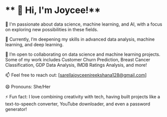 # **                                                                                 👋 Hi, I'm Joycee!**

👀 I'm passionate about data science, machine learning, and AI, with a focus on exploring new possibilities in these fields.

🌱 Currently, I’m deepening my skills in advanced data analysis, machine learning, and deep learning.

💞️ I’m open to collaborating on data science and machine learning projects. Some of my work includes Customer Churn Prediction, Breast Cancer Classification, GDP Data Analysis, IMDB Ratings Analysis, and more!

📫 Feel free to reach out: [sarellajoyceenireekshana128@gmail.com]

😄 Pronouns: She/Her

⚡ Fun fact: I love combining creativity with tech, having built projects like a text-to-speech converter, YouTube downloader, and even a password generator!
<!---
joycee883/joycee883 is a ✨ special ✨ repository because its `README.md` (this file) appears on your GitHub profile.
You can click the Preview link to take a look at your changes.
--->
